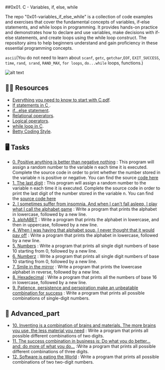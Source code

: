 ##0x01. C - Variables, if, else, while

The repo "0x01-variables_if_else_while" is a collection of code examples and exercises that cover the fundamental concepts of variables, if-else statements, and while loops in programming. It provides hands-on practice and demonstrates how to declare and use variables, make decisions with if-else statements, and create loops using the while loop construct. The repository aims to help beginners understand and gain proficiency in these essential programming concepts.

`ascii`(You do not need to learn about `scanf`, `getc`, `getchar`,`EOF`, `EXIT_SUCCESS`, `time`, `rand`,` srand`, `RAND_MAX`, `for loops`, `do...while` loops, functions.)



![alt text](https://realpython.com/cdn-cgi/image/width=960,format=auto/https://files.realpython.com/media/Python-while-Loops-Indefinite-Iteration_Watermarked.2dfa40d8e92c.jpg )


## :astronaut: Resources

- [Everything you need to know to start with C.pdf](https://s3.amazonaws.com/alx-intranet.hbtn.io/uploads/misc/2022/4/e0ccf91eec6b977a9e00ed384dc285df9c2772e3.pdf?X-Amz-Algorithm=AWS4-HMAC-SHA256&X-Amz-Credential=AKIARDDGGGOUSBVO6H7D%2F20230713%2Fus-east-1%2Fs3%2Faws4_request&X-Amz-Date=20230713T131824Z&X-Amz-Expires=86400&X-Amz-SignedHeaders=host&X-Amz-Signature=b6a5705ec00d9aeb3c16a735bae4c7ca0b67c0982c4f2240830fd8b29c2395d5).
- [If statements in C ](https://www.cprogramming.com/tutorial/c/lesson2.html).
- [if…else statement](https://www.tutorialspoint.com/cprogramming/if_else_statement_in_c.htm).
- [Relational operators](https://www.tutorialspoint.com/cprogramming/c_relational_operators.htm).
- [Logical operators](https://www.fresh2refresh.com/c-programming/c-operators-expressions/c-logical-operators/).
- [while loop in C](https://www.tutorialspoint.com/cprogramming/c_while_loop.htm).
- [Betty Coding Style](https://github.com/alx-tools/Betty/wiki ).


## :desktop_computer:  Tasks

* [0. Positive anything is better than negative nothing](./0-positive_or_negative.c) : This program will assign a random number to the variable n each time it is executed. Complete the source code in order to print whether the number stored in the variable n is positive or negative. You can find the source [code here](https://github.com/alx-tools/0x01.c/blob/master/0-positive_or_negative_c)
* [1. The last digit](./1-last_digit.c) : This program will assign a random number to the variable n each time it is executed. Complete the source code in order to print the last digit of the number stored in the variable n. You can find the [source code here](https://github.com/alx-tools/0x01.c/blob/master/1-last_digit_c)
* [2. I sometimes suffer from insomnia. And when I can't fall asleep, I play what I call the alphabet game](./2-print_alphabet.c) : Write a program that prints the alphabet in lowercase, followed by a new line. 
* [3. alphABET](./3-print_alphabets.c) : Write a program that prints the alphabet in lowercase, and then in uppercase, followed by a new line.
* [4. When I was having that alphabet soup, I never thought that it would pay off](./4-print_alphabt.c) : Write a program that prints the alphabet in lowercase, followed by a new line.
* [5. Numbers](./5-print_numbers.c) : Write a program that prints all single digit numbers of base 10 starting from 0, followed by a new line.
* [6. Numberz](./6-print_numberz.c) : Write a program that prints all single digit numbers of base 10 starting from 0, followed by a new line.
* [7. Smile in the mirror](./7-print_tebahpla.c) : Write a program that prints the lowercase alphabet in reverse, followed by a new line.
* [8. Hexadecimal](./8-print_base16.c) : Write a program that prints all the numbers of base 16 in lowercase, followed by a new line. 
* [9. Patience, persistence and perspiration make an unbeatable combination for success](./9-print_comb.c) : Write a program that prints all possible combinations of single-digit numbers.

## :abacus: Advanced_part

* [10. Inventing is a combination of brains and materials. The more brains you use, the less material you need](./100-print_comb3.c) : Write a program that prints all possible different combinations of two digits.
* [11. The success combination in business is: Do what you do better... and: do more of what you do...](./101-print_comb4.c) :Write a program that prints all possible different combinations of three digits. 
* [12. Software is eating the World](./102-print_comb5.c) : Write a program that prints all possible combinations of two two-digit numbers.
